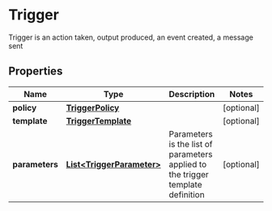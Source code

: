 

# Trigger

Trigger is an action taken, output produced, an event created, a message sent
## Properties

Name | Type | Description | Notes
------------ | ------------- | ------------- | -------------
**policy** | [**TriggerPolicy**](TriggerPolicy.md) |  |  [optional]
**template** | [**TriggerTemplate**](TriggerTemplate.md) |  |  [optional]
**parameters** | [**List&lt;TriggerParameter&gt;**](TriggerParameter.md) | Parameters is the list of parameters applied to the trigger template definition |  [optional]



